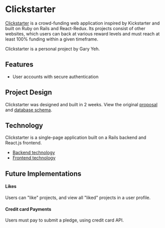 # Clickstarter

[Clickstarter][website] is a crowd-funding web application inspired by Kickstarter and built on Ruby on Rails and React-Redux. Its projects consist of other websites, which users can back at various reward levels and must reach at least 100% funding within a given timeframe.

Clickstarter is a personal project by Gary Yeh.

## Features

- User accounts with secure authentication

## Project Design

Clickstarter was designed and built in 2 weeks. View the original [proposal][proposal] and [database schema][schema].

## Technology

Clickstarter is a single-page application built on a Rails backend and React.js frontend.

- [Backend technology][backend]
- [Frontend technology][frontend]

## Future Implementations

#### Likes

Users can "like" projects, and view all "liked" projects in a user profile.

#### Credit card Payments

Users must pay to submit a pledge, using credit card API.


[backend]: docs/backend.md
[frontend]: docs/frontend.md
[website]: https://clickstarter-gy.herokuapp.com/
[proposal]: ./docs/README.md
[schema]: ./docs/schema.md
